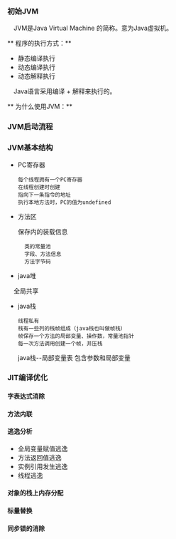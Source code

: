 ### 初始JVM
&ensp;&ensp;JVM是Java Virtual Machine 的简称。意为Java虚拟机。

** 程序的执行方式：**
 
 * 静态编译执行
 * 动态编译执行
 * 动态解释执行
 
 &ensp;&ensp;Java语言采用编译 + 解释来执行的。
 
 ** 为什么使用JVM：**

### JVM启动流程

### JVM基本结构

* PC寄存器
     
      每个线程拥有一个PC寄存器
      在线程创建时创建
      指向下一条指令的地址
      执行本地方法时，PC的值为undefined

* 方法区    
 
  保存内的装载信息
  
        类的常量池
        字段、方法信息
        方法字节码
  
* java堆

&ensp;&ensp;全局共享

* java栈
  
      线程私有
      栈有一些列的栈帧组成（java栈也叫做帧栈）
      帧保存一个方法的局部变量、操作数，常量池指针
      每一次方法调用创建一个帧，并压栈
             
   java栈--局部变量表 包含参数和局部变量    
       
### JIT编译优化

#### 字表达式消除
#### 方法内联
#### 逃逸分析
* 全局变量赋值逃逸
* 方法返回值逃逸
* 实例引用发生逃逸
* 线程逃逸
#### 对象的栈上内存分配
#### 标量替换
#### 同步锁的消除